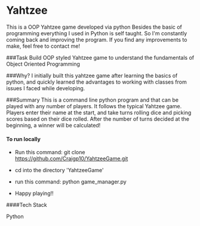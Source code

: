 # Yahtzee
This is a OOP Yahtzee game developed via python
Besides the basic of programming everything I used
in Python is self taught. So I'm constantly coming back and improving the program. If you find any improvements to make, feel free to contact me!

###Task
Build OOP styled Yahtzee game to understand the fundamentals of Object Oriented Programming

###Why?
I initially built this yahtzee game after learning the basics of python, and quickly learned the advantages to working with classes from issues I faced while developing.

###Summary
This is a command line python program and that can be played with any number of players. It follows the typical Yahtzee game. Players enter their name at the start, and take turns rolling dice and picking scores based on their dice rolled. After the number of turns decided at the beginning, a winner will be calculated!


#### To run locally

- Run this command: git clone https://github.com/Craigp10/YahtzeeGame.git

- cd into the directory 'YahtzeeGame'

- run this command: python game_manager.py

- Happy playing!!


####Tech Stack

Python

